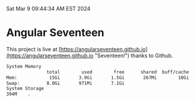 Sat Mar  9 09:44:34 AM EST 2024

# Angular Seventeen


This project is live at [https://angularseventeen.github.io](https://angularseventeen.github.io "Seventeen!") thanks to Github.

```bash
System Memory
               total        used        free      shared  buff/cache   available
Mem:            15Gi       3.9Gi       1.5Gi       267Mi        10Gi        11Gi
Swap:          8.0Gi       971Mi       7.1Gi
System Storage
394M	.
```
```bash
